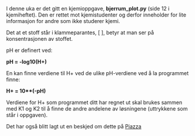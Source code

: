 I denne uka er det gitt en kjemioppgave, **bjerrum_plot.py** (side 12 i kjemiheftet). 
Den er rettet mot kjemistudenter og derfor inneholder for lite informasjon for andre som ikke studerer kjemi. 

Det at et stoff står i klammeparantes, [ ], betyr at man ser på konsentrasjonen av stoffet. 

pH er definert ved:

**pH = -log10(H+)** 

En kan finne verdiene til H+ ved de ulike pH-verdiene ved å la programmet finne: 

**H+ = 10\*\*(-pH)**

Verdiene for H+ som programmet ditt har regnet ut skal brukes sammen med K1 og K2 til å finne de andre andelene av løsningene (uttrykkene som står i oppgaven). 

Det har også blitt lagt ut en beskjed om dette på [Piazza](https://piazza.com/class/j67xgsfd9dm5z?cid=115)
